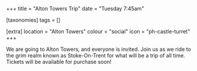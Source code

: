 +++
title = "Alton Towers Trip"
date = "Tuesday 7:45am"

[taxonomies]
tags = []

[extra]
location = "Alton Towers"
colour = "social"
icon = "ph-castle-turret"
+++

We are going to Alton Towers, and everyone is invited. Join us as we ride to the grim realm known as Stoke-On-Trent for what will be a trip of all time. Tickets will be available for purchase soon!